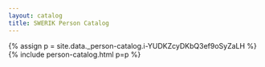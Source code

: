 ```yaml
---
layout: catalog
title: SWERIK Person Catalog
---
```

{% assign p = site.data._person-catalog.i-YUDKZcyDKbQ3ef9oSyZaLH %}
{% include person-catalog.html p=p %}

